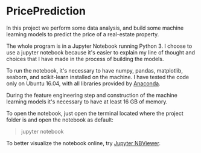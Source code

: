 # PricePrediction

In this project we perform some data analysis, and build some machine learning models to predict the price of a real-estate property.

The whole program is in a Jupyter Notebook running Python 3.
I choose to use a jupyter notebook because it's easier to explain my line of thought and choices that I have made in the process of building the models.


To run the notebook, it's necessary to have numpy, pandas, matplotlib, seaborn, and scikit-learn installed on the machine.
I have tested the code only on Ubuntu 16.04, with all libraries provided by [Anaconda](https://www.continuum.io/downloads).

During the feature engineering step and construction of the machine learning models it's necessary to have at least 16 GB of memory.

To open the notebook, just open the terminal located where the project folder is and open the notebook as default:
> jupyter notebook

To better visualize the notebook online, try [Jupyter NBViewer](http://nbviewer.jupyter.org/github/clebsonc/PricePrediction/blob/master/PricePrediction.ipynb).

